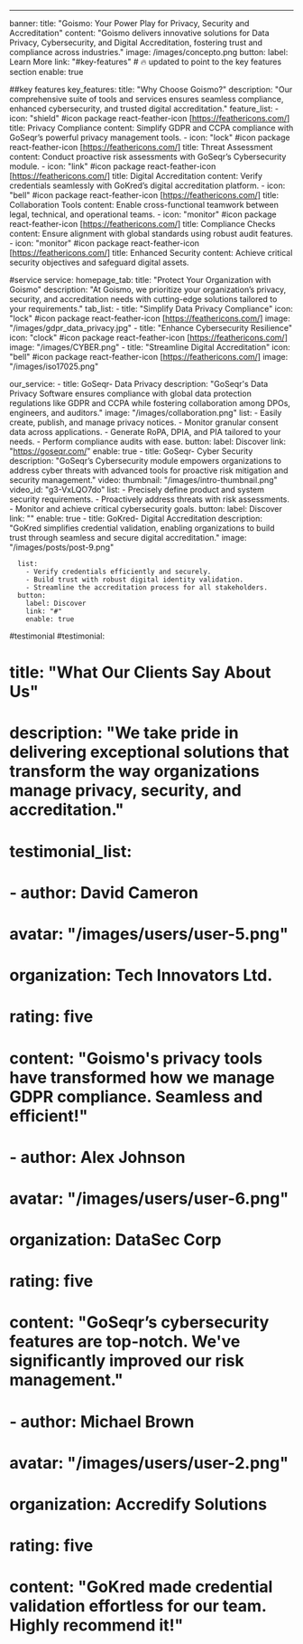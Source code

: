 ---
banner:
  title: "Goismo: Your Power Play for Privacy, Security and Accreditation"
  content: "Goismo delivers innovative solutions for Data Privacy, Cybersecurity, and Digital Accreditation, fostering trust and compliance across industries."
  image: /images/concepto.png
  button:
    label: Learn More
    link: "#key-features"  # 🔥 updated to point to the key features section
    enable: true


##key features
key_features:
  title: "Why Choose Goismo?"
  description: "Our comprehensive suite of tools and services ensures seamless compliance, enhanced cybersecurity, and trusted digital accreditation."
  feature_list:
    - icon: "shield" #icon package react-feather-icon [https://feathericons.com/]
      title: Privacy Compliance
      content: Simplify GDPR and CCPA compliance with GoSeqr’s powerful privacy management tools.
    - icon: "lock" #icon package react-feather-icon [https://feathericons.com/]
      title: Threat Assessment
      content: Conduct proactive risk assessments with GoSeqr’s Cybersecurity module.
    - icon: "link" #icon package react-feather-icon [https://feathericons.com/]
      title: Digital Accreditation
      content: Verify credentials seamlessly with GoKred’s digital accreditation platform.
    - icon: "bell" #icon package react-feather-icon [https://feathericons.com/]
      title: Collaboration Tools
      content: Enable cross-functional teamwork between legal, technical, and operational teams.
    - icon: "monitor" #icon package react-feather-icon [https://feathericons.com/]
      title: Compliance Checks
      content: Ensure alignment with global standards using robust audit features.
    - icon: "monitor" #icon package react-feather-icon [https://feathericons.com/]
      title: Enhanced Security
      content: Achieve critical security objectives and safeguard digital assets.

#service
service:
  homepage_tab:
    title: "Protect Your Organization with Goismo"
    description: "At Goismo, we prioritize your organization’s privacy, security, and accreditation needs with cutting-edge solutions tailored to your requirements."
    tab_list:
      - title: "Simplify Data Privacy Compliance"
        icon: "lock" #icon package react-feather-icon [https://feathericons.com/]
        image: "/images/gdpr_data_privacy.jpg"
      - title: "Enhance Cybersecurity Resilience"
        icon: "clock" #icon package react-feather-icon [https://feathericons.com/]
        image: "/images/CYBER.png"
      - title: "Streamline Digital Accreditation"
        icon: "bell" #icon package react-feather-icon [https://feathericons.com/]
        image: "/images/iso17025.png"

  our_service:
    - title: GoSeqr- Data Privacy
      description: "GoSeqr's Data Privacy Software ensures compliance with global data protection regulations like GDPR and CCPA while fostering collaboration among DPOs, engineers, and auditors."
      image: "/images/collaboration.png"
      list:
        - Easily create, publish, and manage privacy notices.
        - Monitor granular consent data across applications.
        - Generate RoPA, DPIA, and PIA tailored to your needs.
        - Perform compliance audits with ease.
      button:
        label: Discover
        link: "https://goseqr.com/"
        enable: true
    - title: GoSeqr- Cyber Security
      description: "GoSeqr’s Cybersecurity module empowers organizations to address cyber threats with advanced tools for proactive risk mitigation and security management."
      video:
        thumbnail: "/images/intro-thumbnail.png"
        video_id: "g3-VxLQO7do"
      list:
        - Precisely define product and system security requirements.
        - Proactively address threats with risk assessments.
        - Monitor and achieve critical cybersecurity goals.
      button:
        label: Discover
        link: ""
        enable: true
    - title: GoKred- Digital Accreditation
      description: "GoKred simplifies credential validation, enabling organizations to build trust through seamless and secure digital accreditation."
      image: "/images/posts/post-9.png"

      list:
        - Verify credentials efficiently and securely.
        - Build trust with robust digital identity validation.
        - Streamline the accreditation process for all stakeholders.
      button:
        label: Discover
        link: "#"
        enable: true

#testimonial
#testimonial:
#  title: "What Our Clients Say About Us"
#  description: "We take pride in delivering exceptional solutions that transform the way organizations manage privacy, security, and accreditation."
#  testimonial_list:
#    - author: David Cameron
#      avatar: "/images/users/user-5.png"
#      organization: Tech Innovators Ltd.
#      rating: five
#      content: "Goismo's privacy tools have transformed how we manage GDPR compliance. Seamless and efficient!"
#    - author: Alex Johnson
#      avatar: "/images/users/user-6.png"
#      organization: DataSec Corp
#      rating: five
#      content: "GoSeqr’s cybersecurity features are top-notch. We've significantly improved our risk management."
#    - author: Michael Brown
#      avatar: "/images/users/user-2.png"
#      organization: Accredify Solutions
#      rating: five
#      content: "GoKred made credential validation effortless for our team. Highly recommend it!"

